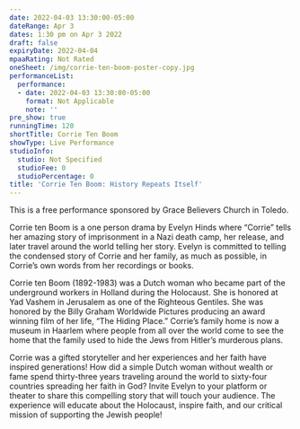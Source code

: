 ```yaml
---
date: 2022-04-03 13:30:00-05:00
dateRange: Apr 3
dates: 1:30 pm on Apr 3 2022
draft: false
expiryDate: 2022-04-04
mpaaRating: Not Rated
oneSheet: /img/corrie-ten-boom-poster-copy.jpg
performanceList:
  performance:
  - date: 2022-04-03 13:30:00-05:00
    format: Not Applicable
    note: ''
pre_show: true
runningTime: 120
shortTitle: Corrie Ten Boom
showType: Live Performance
studioInfo:
  studio: Not Specified
  studioFee: 0
  studioPercentage: 0
title: 'Corrie Ten Boom: History Repeats Itself'
---
```


This is a free performance sponsored by Grace Believers Church in Toledo.

Corrie ten Boom is a one person drama by Evelyn Hinds where “Corrie” tells her amazing story of imprisonment in a Nazi death camp, her release, and later travel around the world telling her story. Evelyn is committed to telling the condensed story of Corrie and her family, as much as possible, in Corrie’s own words from her recordings or books.

Corrie ten Boom (1892-1983) was a Dutch woman who became part of the underground workers in Holland during the Holocaust. She is honored at Yad Vashem in Jerusalem as one of the Righteous Gentiles. She was honored by the Billy Graham Worldwide Pictures producing an award winning film of her life, “The Hiding Place.” Corrie’s family home is now a museum in Haarlem where people from all over the world come to see the home that the family used to hide the Jews from Hitler’s murderous plans.

Corrie was a gifted storyteller and her experiences and her faith have inspired generations! How did a simple Dutch woman without wealth or fame spend thirty-three years traveling around the world to sixty-four countries spreading her faith in God? Invite Evelyn to your platform or theater to share this compelling story that will touch your audience. The experience will educate about the Holocaust, inspire faith, and our critical mission of supporting the Jewish people!